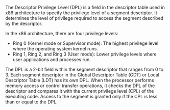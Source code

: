 The Descriptor Privilege Level (DPL) is a field in the descriptor table used in x86 architecture to specify the privilege level of a segment descriptor. It determines the level of privilege required to access the segment described by the descriptor.

In the x86 architecture, there are four privilege levels:

- Ring 0 (Kernel mode or Supervisor mode): The highest privilege level where the operating system kernel runs.
- Ring 1, Ring 2, and Ring 3 (User mode): Lower privilege levels where user applications and processes run.

The DPL is a 2-bit field within the segment descriptor that ranges from 0 to 3. Each segment descriptor in the Global Descriptor Table (GDT) or Local Descriptor Table (LDT) has its own DPL. When the processor performs memory access or control transfer operations, it checks the DPL of the descriptor and compares it with the current privilege level (CPL) of the executing code. Access to the segment is granted only if the CPL is less than or equal to the DPL.
